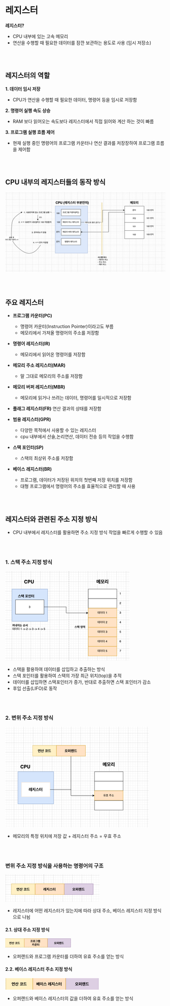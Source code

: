 # 레지스터 

**레지스터?**
* CPU 내부에 있는 고속 메모리
* 연산을 수행할 때 필요한 데이터를 잠깐 보관하는 용도로 사용 (임시 저장소)

<br></br>

## 레지스터의 역할 
**1. 데이터 임시 저장** 
* CPU가 연산을 수행할 때 필요한 데이터, 명령어 등을 임시로 저장함

**2. 명령어 실행 속도 상승** 
* RAM 보다 읽어오는 속도보다 레지스터에서 직접 읽어와 계산 하는 것이 빠름

**3. 프로그램 실행 흐름 제어**
* 현재 실행 중인 명령어의 프로그램 카운터나 연산 결과를 저장장하여 프로그램 흐름을 제어함

<br></br>

## CPU 내부의 레지스터들의 동작 방식
![alt text](<설명사진/레지스터 동작.png>)

<br></br>

## 주요 레지스터 

* **프로그램 카운터(PC)**
    * 명령어 카운터(Instruction Pointer)이라고도 부름
    * 메모리에서 가져올 명령어의 주소를 저장함

* **명령어 레지스터(IR)**
    * 메모리에서 읽어온 명령어를 저장함

* **메모리 주소 레지스터(MAR)**
    * 말 그대로 메모리의 주소를 저장함

* **메모리 버퍼 레지스터(MBR)**
    * 메모리에 읽거나 쓰려는 데이터, 명령어를 일시적으로 저장함

* **플래그 레지스터(FR)**
연산 결과의 상태를 저장함

* **범용 레지스터(GPR)**
    * 다양한 목적에서 사용할 수 있는 레지스터
    * cpu 내부에서 산술,논리연산, 데이터 전송 등의 작업을 수행함

* **스택 포인터(SP)**
    * 스택의 최상위 주소를 저장함

* **베이스 레지스터(BR)**
    * 프로그램, 데이터가 저장된 위치의 첫번째 저장 위치를 저장함
    * 대형 프로그램에서 명령어의 주소를 효율적으로 관리할 때 사용

<br></br>

## 레지스터와 관련된 주소 지정 방식
* CPU 내부에서 레지스터를 활용하면  주소 지정 방식 작업을 빠르게 수행할 수 있음

<br></br>

### 1. 스택 주소 지정 방식
![alt text](<설명사진/스택 주소 지정 방식.png>)
* 스택을 활용하여 데이터를 삽입하고 추출하는 방식
* 스택 포인터를 활용하여 스택의 가장 최근 위치(top)을 추적
* 데이터를 삽입하면 스택포인터가 증가, 반대로 추출하면 스택 포인터가 감소
* 후입 선출(LIFO)로 동작

<br></br>

### 2. 변위 주소 지정 방식
![alt text](<설명사진/변위 주소 지정 방식.png>)
* 메모리의 특정 위치에 저장 값 + 레지스터 주소 = 우효 주소

<br></br>

### 변위 주소 지정 방식을 사용하는 명령어의 구조

![alt text](<설명사진/변위 주소 지정 방식을 사용하는 명령어의 구조.png>)
* 레지스터에 어떤 레지스터가 있는지에 따라 상대 주소, 베이스 레지스터 지정 방식으로 나뉨

#### 2.1. 상대 주소 지정 방식
![alt text](<설명사진/상대 주소 지정 방식.png>)
* 오퍼랜드와 프로그램 카운터를 더하여 유효 주소를 얻는 방식


#### 2.2. 베이스 레지스터 주소 지정 방식
![alt text](<설명사진/베이스 레지스터 주소 지정 방식.png>)
* 오퍼랜드와 베이스 레지스터의 값을 더하여 유효 주소를 얻는 방식